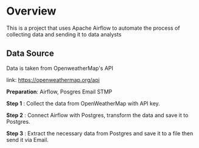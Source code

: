 # Overview

This is a project that uses Apache Airflow to automate the process of collecting data and sending it to data analysts

## Data Source

Data is taken from OpenweatherMap's API

link: https://openweathermap.org/api

**Preparation**: Airflow, Posgres Email STMP

**Step 1** : Collect the data from OpenWeatherMap with API key.

**Step 2** : Connect Airflow with Postgres, transform the data and save it to Postgres.

**Step 3** : Extract the necessary data from Postgres and save it to a file then send it via Email.
